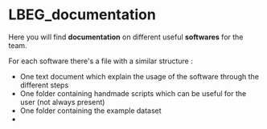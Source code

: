 # LBEG_documentation
Here you will find **documentation** on different useful **softwares** for the team.

For each software there's a file with a similar structure :
- One text document which explain the usage of the software through the different steps
- One folder containing handmade scripts which can be useful for the user (not always present)
- One folder containing the example dataset
- 
